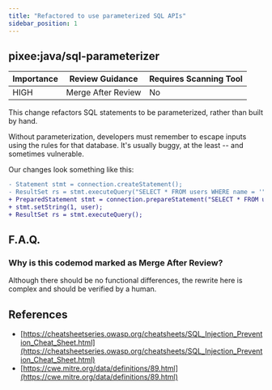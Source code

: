 ```yaml
---
title: "Refactored to use parameterized SQL APIs"
sidebar_position: 1
---
```


## pixee:java/sql-parameterizer 

| Importance  | Review Guidance      | Requires Scanning Tool |
|-------------|----------------------|------------------------|
| HIGH | Merge After Review | No     |

This change refactors SQL statements to be parameterized, rather than built by hand.

Without parameterization, developers must remember to escape inputs using the rules for that database. It's usually buggy, at the least -- and sometimes vulnerable.

Our changes look something like this:

```diff
- Statement stmt = connection.createStatement();
- ResultSet rs = stmt.executeQuery("SELECT * FROM users WHERE name = '" + user + "'");
+ PreparedStatement stmt = connection.prepareStatement("SELECT * FROM users WHERE name = ?");
+ stmt.setString(1, user);
+ ResultSet rs = stmt.executeQuery();
```

## F.A.Q.

### Why is this codemod marked as Merge After Review?

Although there should be no functional differences, the rewrite here is complex and should be verified by a human.


## References
 * [https://cheatsheetseries.owasp.org/cheatsheets/SQL_Injection_Prevention_Cheat_Sheet.html](https://cheatsheetseries.owasp.org/cheatsheets/SQL_Injection_Prevention_Cheat_Sheet.html)
 * [https://cwe.mitre.org/data/definitions/89.html](https://cwe.mitre.org/data/definitions/89.html)

